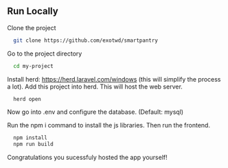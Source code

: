 
## Run Locally

Clone the project

```bash
  git clone https://github.com/exotwd/smartpantry
```

Go to the project directory

```bash
  cd my-project
```

Install herd: https://herd.laravel.com/windows (this will simplify the process a lot). Add this project into herd. This will host the web server.

```bash
  herd open
```

Now go into .env and configure the database. (Default: mysql)

Run the npm i command to install the js libraries. Then run the frontend.

```bash
  npm install
  npm run build
```

Congratulations you sucessfuly hosted the app yourself!
